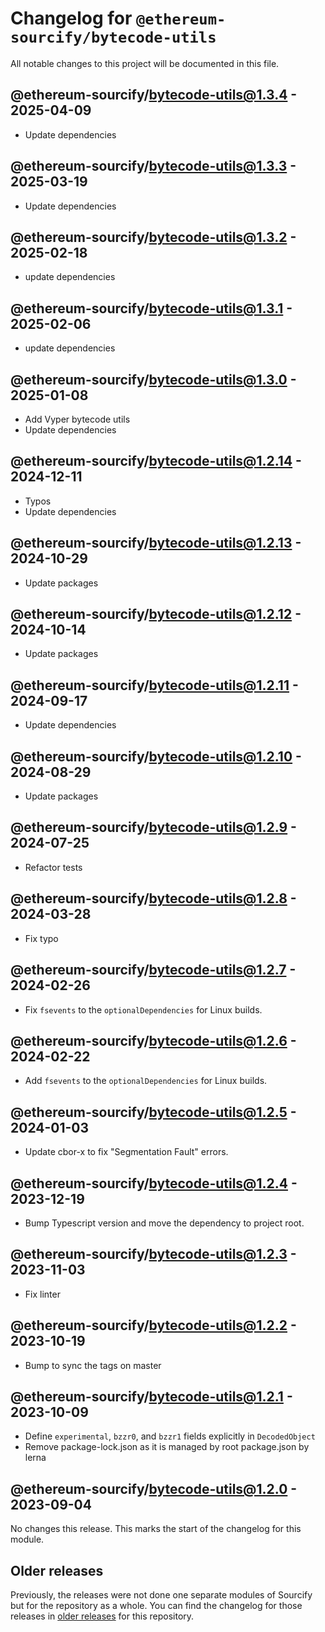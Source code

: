 # Changelog for `@ethereum-sourcify/bytecode-utils`

All notable changes to this project will be documented in this file.

## @ethereum-sourcify/bytecode-utils@1.3.4 - 2025-04-09

- Update dependencies

## @ethereum-sourcify/bytecode-utils@1.3.3 - 2025-03-19

- Update dependencies

## @ethereum-sourcify/bytecode-utils@1.3.2 - 2025-02-18

- update dependencies

## @ethereum-sourcify/bytecode-utils@1.3.1 - 2025-02-06

- update dependencies

## @ethereum-sourcify/bytecode-utils@1.3.0 - 2025-01-08

- Add Vyper bytecode utils
- Update dependencies

## @ethereum-sourcify/bytecode-utils@1.2.14 - 2024-12-11

- Typos
- Update dependencies

## @ethereum-sourcify/bytecode-utils@1.2.13 - 2024-10-29

- Update packages

## @ethereum-sourcify/bytecode-utils@1.2.12 - 2024-10-14

- Update packages

## @ethereum-sourcify/bytecode-utils@1.2.11 - 2024-09-17

- Update dependencies

## @ethereum-sourcify/bytecode-utils@1.2.10 - 2024-08-29

- Update packages

## @ethereum-sourcify/bytecode-utils@1.2.9 - 2024-07-25

- Refactor tests

## @ethereum-sourcify/bytecode-utils@1.2.8 - 2024-03-28

- Fix typo

## @ethereum-sourcify/bytecode-utils@1.2.7 - 2024-02-26

- Fix `fsevents` to the `optionalDependencies` for Linux builds.

## @ethereum-sourcify/bytecode-utils@1.2.6 - 2024-02-22

- Add `fsevents` to the `optionalDependencies` for Linux builds.

## @ethereum-sourcify/bytecode-utils@1.2.5 - 2024-01-03

- Update cbor-x to fix "Segmentation Fault" errors.

## @ethereum-sourcify/bytecode-utils@1.2.4 - 2023-12-19

- Bump Typescript version and move the dependency to project root.

## @ethereum-sourcify/bytecode-utils@1.2.3 - 2023-11-03

- Fix linter

## @ethereum-sourcify/bytecode-utils@1.2.2 - 2023-10-19

- Bump to sync the tags on master

## @ethereum-sourcify/bytecode-utils@1.2.1 - 2023-10-09

- Define `experimental`, `bzzr0`, and `bzzr1` fields explicitly in `DecodedObject`
- Remove package-lock.json as it is managed by root package.json by lerna

## @ethereum-sourcify/bytecode-utils@1.2.0 - 2023-09-04

No changes this release. This marks the start of the changelog for this module.

## Older releases

Previously, the releases were not done one separate modules of Sourcify but for the repository as a whole.
You can find the changelog for those releases in [older releases](https://github.com/ethereum/sourcify/releases) for this repository.
